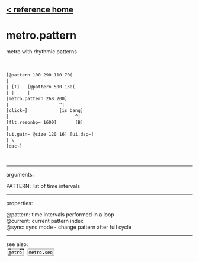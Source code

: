 [< reference home](ceammc_lib.html)
---

# metro.pattern


metro with rhythmic patterns

```


[@pattern 100 290 110 70(
|
| [T]   [@pattern 500 150(
| |     |
[metro.pattern 268 200]
|                   ^|
[click~]            [is_bang]
|                         ^|
[flt.resonbp~ 1600]       [B]
|
[ui.gain~ @size 120 16] [ui.dsp~]
| \
[dac~]

            
```

---
arguments:

PATTERN: list of time intervals<br>

---
properties:

@pattern: time intervals performed in a loop<br>
@current: current pattern
            index<br>
@sync: sync mode - change pattern
            after full cycle<br>

---
see also:<br>
[![metro](img/object_metro.png)](metro.html)
[![metro.seq](img/object_metro.seq.png)](metro.seq.html)
